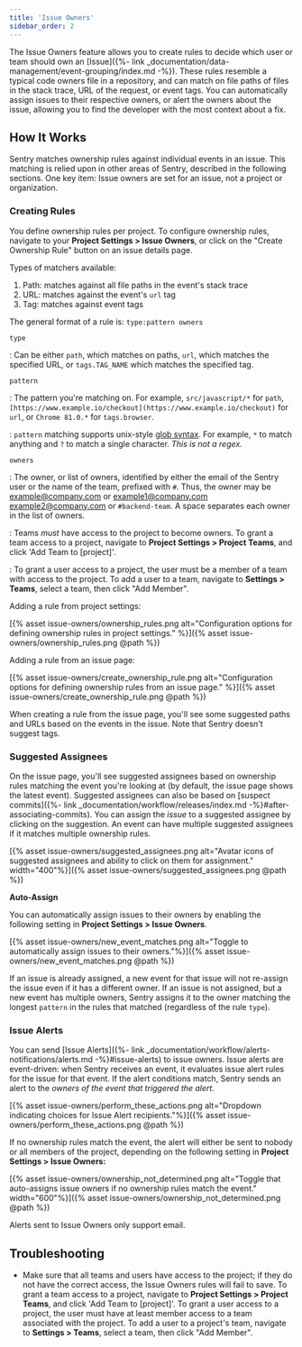 ```yaml
---
title: 'Issue Owners'
sidebar_order: 2
---
```


The Issue Owners feature allows you to create rules to decide which user or team should own an [Issue]({%- link _documentation/data-management/event-grouping/index.md -%}). These rules resemble a typical code owners file in a repository, and can match on file paths of files in the stack trace, URL of the request, or event tags. You can automatically assign issues to their respective owners, or alert the owners about the issue, allowing you to find the developer with the most context about a fix.

## How It Works

Sentry matches ownership rules against individual events in an issue. This matching is relied upon in other areas of Sentry, described in the following sections. One key item: Issue owners are set for an issue, not a project or organization.

### Creating Rules

You define ownership rules per project. To configure ownership rules, navigate to your **Project Settings > Issue Owners**, or click on the "Create Ownership Rule" button on an issue details page.

Types of matchers available:

1. Path: matches against all file paths in the event's stack trace
2. URL: matches against the event's `url` tag
3. Tag: matches against event tags

The general format of a rule is: `type:pattern owners`

`type`

: Can be either `path`, which matches on paths, `url`, which matches the specified URL, or `tags.TAG_NAME` which matches the specified tag.

`pattern`

: The pattern you're matching on. For example, `src/javascript/*` for `path`, `[https://www.example.io/checkout](https://www.example.io/checkout)` for `url`, or `Chrome 81.0.*` for `tags.browser`.

: `pattern` matching supports unix-style [glob syntax](https://en.wikipedia.org/wiki/Glob_(programming)). For example, `*` to match anything and `?` to match a single character. *This is not a regex.*

`owners` 

: The owner, or list of owners, identified by either the email of the Sentry user or the name of the team, prefixed with `#`. Thus, the owner may be example@company.com or example1@company.com example2@company.com or `#backend-team`. A space separates each owner in the list of owners.

: Teams *must* have access to the project to become owners. To grant a team access to a project, navigate to **Project Settings > Project Teams**, and click 'Add Team to [project]'. 

: To grant a user access to a project, the user must be a member of a team with access to the project. To add a user to a team, navigate to **Settings > Teams**, select a team, then click "Add Member".

Adding a rule from project settings:

[{% asset issue-owners/ownership_rules.png alt="Configuration options for defining ownership rules in project settings." %}]({% asset issue-owners/ownership_rules.png @path %})

Adding a rule from an issue page:

[{% asset issue-owners/create_ownership_rule.png alt="Configuration options for defining ownership rules from an issue page." %}]({% asset issue-owners/create_ownership_rule.png @path %})

When creating a rule from the issue page, you'll see some suggested paths and URLs based on the events in the issue. Note that Sentry doesn't suggest tags.

### Suggested Assignees

On the issue page, you'll see suggested assignees based on ownership rules matching the event you're looking at (by default, the issue page shows the latest event). Suggested assignees can also be based on [suspect commits]({%- link _documentation/workflow/releases/index.md -%}#after-associating-commits). You can assign the *issue* to a suggested assignee by clicking on the suggestion. An event can have multiple suggested assignees if it matches multiple ownership rules.

[{% asset issue-owners/suggested_assignees.png alt="Avatar icons of suggested assignees and ability to click on them for assignment." width="400"%}]({% asset issue-owners/suggested_assignees.png @path %})

**Auto-Assign**

You can automatically assign issues to their owners by enabling the following setting in **Project Settings > Issue Owners**.

[{% asset issue-owners/new_event_matches.png alt="Toggle to automatically assign issues to their owners."%}]({% asset issue-owners/new_event_matches.png @path %})

If an issue is already assigned, a new event for that issue will not re-assign the issue even if it has a different owner. If an issue is not assigned, but a new event has multiple owners, Sentry assigns it to the owner matching the longest `pattern` in the rules that matched (regardless of the rule `type`).

### Issue Alerts

You can send [Issue Alerts]({%- link _documentation/workflow/alerts-notifications/alerts.md -%}#issue-alerts) to issue owners. Issue alerts are event-driven: when Sentry receives an event, it evaluates issue alert rules for the issue for that event. If the alert conditions match, Sentry sends an alert to the *owners of the event that triggered the alert*.

[{% asset issue-owners/perform_these_actions.png alt="Dropdown indicating choices for Issue Alert recipients."%}]({% asset issue-owners/perform_these_actions.png @path %})


If no ownership rules match the event, the alert will either be sent to nobody or all members of the project, depending on the following setting in **Project Settings > Issue Owners:**

[{% asset issue-owners/ownership_not_determined.png alt="Toggle that auto-assigns issue owners if no ownership rules match the event." width="600"%}]({% asset issue-owners/ownership_not_determined.png @path %})

Alerts sent to Issue Owners only support email.

## Troubleshooting

- Make sure that all teams and users have access to the project; if they do not have the correct access, the Issue Owners rules will fail to save. To grant a team access to a project, navigate to **Project Settings > Project Teams**, and click 'Add Team to [project]'. To grant a user access to a project, the user must have at least member access to a team associated with the project. To add a user to a project's team, navigate to **Settings > Teams**, select a team, then click "Add Member".
